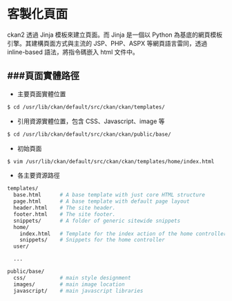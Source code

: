 # 客製化頁面

<script type="text/javascript" src="gitbook/app.js"></script>
<script type="text/javascript" src="js/general.js"></script>

ckan2 透過 Jinja 模板來建立頁面。而 Jinja 是一個以 Python 為基底的網頁模板引擎。其建構頁面方式與主流的 JSP、PHP、ASPX 等網頁語言雷同，透過 inline-based 語法，將指令碼嵌入 html 文件中。

###頁面實體路徑
---

* 主要頁面實體位置

```Bash
$ cd /usr/lib/ckan/default/src/ckan/ckan/templates/
```

* 引用資源實體位置，包含 CSS、Javascript、image 等

```Bash
$ cd /usr/lib/ckan/default/src/ckan/ckan/public/base/
```

* 初始頁面

```Bash
$ vim /usr/lib/ckan/default/src/ckan/ckan/templates/home/index.html
```

* 各主要資源路徑

```Bash
templates/
  base.html      # A base template with just core HTML structure
  page.html      # A base template with default page layout
  header.html    # The site header.
  footer.html    # The site footer.
  snippets/      # A folder of generic sitewide snippets
  home/
    index.html   # Template for the index action of the home controller
    snippets/    # Snippets for the home controller
  user/

  ...

public/base/
  css/           # main style designment
  images/	     # main image location
  javascript/	 # main javascript libraries
```



